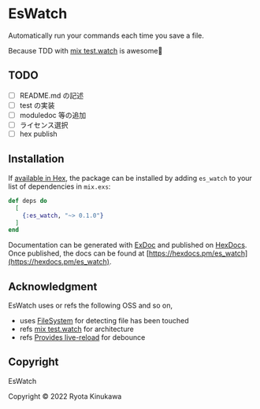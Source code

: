 # EsWatch

Automatically run your commands each time you save a file.

Because TDD with [mix test.watch](https://github.com/lpil/mix-test.watch) is awesome🎉

## TODO

- [ ] README.md の記述
- [ ] test の実装
- [ ] moduledoc 等の追加
- [ ] ライセンス選択
- [ ] hex publish

## Installation

If [available in Hex](https://hex.pm/docs/publish), the package can be installed
by adding `es_watch` to your list of dependencies in `mix.exs`:

```elixir
def deps do
  [
    {:es_watch, "~> 0.1.0"}
  ]
end
```

Documentation can be generated with [ExDoc](https://github.com/elixir-lang/ex_doc)
and published on [HexDocs](https://hexdocs.pm). Once published, the docs can
be found at [https://hexdocs.pm/es_watch](https://hexdocs.pm/es_watch).

## Acknowledgment

EsWatch uses or refs the following OSS and so on,

- uses [FileSystem](https://github.com/falood/file_system) for detecting file has been touched
- refs [mix test.watch](https://github.com/lpil/mix-test.watch) for architecture
- refs [Provides live-reload](https://github.com/phoenixframework/phoenix_live_reload) for debounce

## Copyright

EsWatch

Copyright © 2022 Ryota Kinukawa
